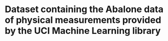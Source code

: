 # Dataset containing the Abalone data of physical measurements provided by the UCI Machine Learning library
